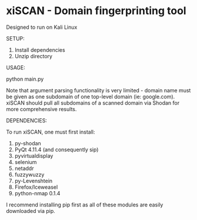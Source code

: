 # xiSCAN - Domain fingerprinting tool
 Designed to run on Kali Linux

SETUP:

  1. Install dependencies
  2. Unzip directory

USAGE: 

python main.py <domain name>

  Note that argument parsing functionality is very limited - domain name must be given as one subdomain of one
  top-level domain (ie: google.com). xiSCAN should pull all subdomains of a scanned domain via Shodan for more
  comprehensive results.

DEPENDENCIES:

To run xiSCAN, one must first install:
  1. py-shodan
  2. PyQt 4.11.4 (and consequently sip)
  3. pyvirtualdisplay
  4. selenium
  5. netaddr
  6. fuzzywuzzy
  7. py-Levenshtein
  8. Firefox/Iceweasel
  9. python-nmap 0.1.4

I recommend installing pip first as all of these modules are easily downloaded via pip.
